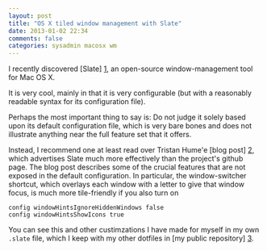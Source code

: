 ```yaml
---
layout: post
title: "OS X tiled window management with Slate"
date: 2013-01-02 22:34
comments: false
categories: sysadmin macosx wm
---
```


I recently discovered [Slate] [1], an
open-source window-management tool for Mac OS X.

It is very cool, mainly in that it is very configurable (but with a
reasonably readable syntax for its configuration file).

Perhaps the most important thing to say is: Do not judge it solely
based upon its default configuration file, which is very bare bones
and does not illustrate anything near the full feature set that it
offers.

Instead, I recommend one at least read over Tristan Hume'e [blog post] [2],
which advertises Slate much more effectively than the project's
github page.  The blog post describes some of the crucial features that are not
exposed in the default configuration.  In particular, the
window-switcher shortcut, which overlays each window with a
letter to give that window focus, is much more tile-friendly
if you also turn on 

    config windowHintsIgnoreHiddenWindows false
    config windowHintsShowIcons true

You can see this and other custimzations I have made for myself
in my own `.slate` file, which I keep with my other dotfiles in
[my public repository] [3].

[1]: https://github.com/jigish/slate   "Slate: github repository"

[2]: http://thume.ca/howto/2012/11/19/using-slate/ "Tristan Hume: Using Slate"

[3]: https://github.com/pnkfelix/DotFiles/blob/master/slate "Felix's DotFiles github repo"
